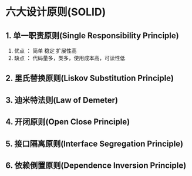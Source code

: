 # 六大设计原则(SOLID)


## 1. 单一职责原则(Single Responsibility Principle)



1. 优点 ： 简单  稳定 扩展性高
2. 缺点 ： 代码量多，类多，使用成本高，可读性低

## 2. 里氏替换原则(Liskov Substitution Principle)

## 3. 迪米特法则(Law of Demeter)

## 4. 开闭原则(Open Close Principle)

## 5. 接口隔离原则(Interface Segregation Principle)

## 6. 依赖倒置原则(Dependence Inversion Principle)

